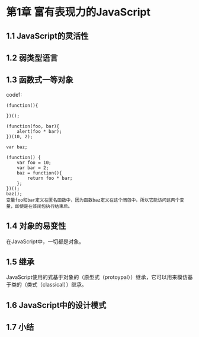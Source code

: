 # 第1章 富有表现力的JavaScript #

## 1.1 JavaScript的灵活性 ##

## 1.2 弱类型语言 ##

## 1.3 函数式一等对象 ##

code1:

	(function(){
	
	})();

	(function(foo, bar){
		alert(foo * bar);
	})(10, 2);

	var baz;

	(function() {
		var foo = 10;
		var bar = 2;
		baz = function(){
			return foo * bar;
		};
	})();
	baz();
	变量foo和bar定义在匿名函数中，因为函数baz定义在这个闭包中，所以它能访问这两个变量，即使是在该闭包执行结束后。

## 1.4 对象的易变性 ##
在JavaScript中，一切都是对象。

## 1.5 继承 ##
JavaScript使用的式基于对象的（原型式（protoypal））继承，它可以用来模仿基于类的（类式（classical））继承。

## 1.6 JavaScript中的设计模式 ##



## 1.7 小结 ##